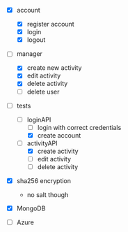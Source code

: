 * [x] account
  * [x] register account
  * [x] login
  * [x] logout

* [ ] manager
  * [x] create new activity
  * [x] edit activity
  * [x] delete activity
  * [ ] delete user

* [ ] tests
  * [ ] loginAPI
    * [ ] login with correct credentials
    * [x] create account
  *[ ] activityAPI
    * [x] create activity
    * [ ] edit activity
    * [ ] delete activity

* [x] sha256 encryption 
  * no salt though
  
* [x] MongoDB

* [ ] Azure